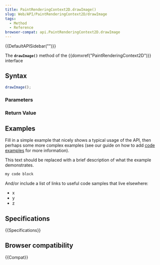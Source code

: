 ```yaml
---
title: PaintRenderingContext2D.drawImage()
slug: Web/API/PaintRenderingContext2D/drawImage
tags:
  - Method
  - Reference
browser-compat: api.PaintRenderingContext2D.drawImage
---
```

{{DefaultAPISidebar("")}}

The **`drawImage()`** method of the {{domxref("PaintRenderingContext2D")}} interface 

## Syntax

```js
drawImage();
```

### Parameters



### Return Value



## Examples

Fill in a simple example that nicely shows a typical usage of the API, then perhaps some more complex examples (see our guide on how to add [code examples](/en-US/docs/MDN/Contribute/Structures/Code_examples) for more information).

This text should be replaced with a brief description of what the example demonstrates.

```js
my code block
```

And/or include a list of links to useful code samples that live elsewhere:

*   x
*   y
*   z

## Specifications

{{Specifications}}

## Browser compatibility

{{Compat}}

